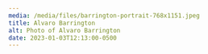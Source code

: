 ```yaml
---
media: /media/files/barrington-portrait-768x1151.jpeg
title: Alvaro Barrington
alt: Photo of Alvaro Barrington
date: 2023-01-03T12:13:00-0500
---
```

